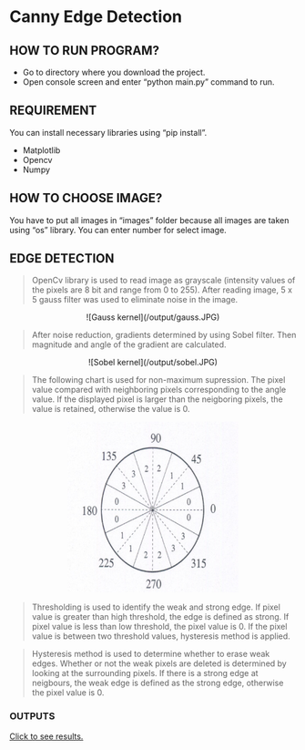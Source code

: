 # Canny Edge Detection
## HOW TO RUN PROGRAM?
- Go to directory where you download the project.
- Open console screen and enter “python main.py” command to run.

## REQUIREMENT
You can install necessary libraries using “pip install”.
- Matplotlib
- Opencv
- Numpy

## HOW TO CHOOSE IMAGE?
You have to put all images in “images” folder because all images are taken using “os” library. You can enter number for select image.

## EDGE DETECTION
>OpenCv library is used to read image as grayscale (intensity values of the pixels are 8 bit and range from 0 to 255). After reading image, 5 x 5 gauss filter was used to eliminate noise in the image.

<p align="center">
	![Gauss kernel](/output/gauss.JPG)
</p>

> After noise reduction, gradients determined by using Sobel filter. Then magnitude and angle of the gradient are calculated.

<p align="center">
	![Sobel kernel](/output/sobel.JPG)
</p>

> The following chart is used for non-maximum supression. The pixel value compared with neighboring pixels corresponding to the angle value. If the displayed pixel is larger than the neigboring pixels, the value is retained, otherwise the value is 0.

<p align="center">
	<img src="/output/chart.png" alt="Chart" width="300" height="300">
</p>

>Thresholding is used to identify the weak and strong edge. If pixel value is greater than high threshold, the edge is defined as strong. If pixel value is less than low threshold, the pixel value is 0. If the pixel value is between two threshold values, hysteresis method is applied.

> Hysteresis method is used to determine whether to erase weak edges. Whether or not the weak pixels are deleted is determined by looking at the surrounding pixels. If there is a strong edge at neigbours, the weak edge is defined as the strong edge, otherwise the pixel value is 0.

### OUTPUTS ###
[Click to see results.](/images)